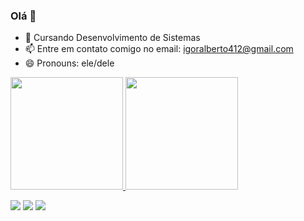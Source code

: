 ### Olá 👋

- 🌱 Cursando Desenvolvimento de Sistemas
- 📫 Entre em contato comigo no email: igoralberto412@gmail.com
- 😄 Pronouns: ele/dele

<div>
  <a href="https://github.com/igoralbertol">
  <img height="180em" src="https://github-readme-stats.vercel.app/api?username=igoralbertol&show_icons=true&theme=dark&include_all_commits=true&count_private=true"/>
  <img height="180em" src="https://github-readme-stats.vercel.app/api/top-langs/?username=igoralbertol&layout=compact&langs_count=7&theme=dark"/>
</div>
  
 
 
 <div> 
   
  <a href="https://instagram.com/iaalds" target="_blank"><img src="https://img.shields.io/badge/-Instagram-%23E4405F?style=for-the-badge&logo=instagram&logoColor=white" target="_blank"></a>
<a href = "mailto:igoralberto412@gmail.com"><img src="https://img.shields.io/badge/-Gmail-%23333?style=for-the-badge&logo=gmail&logoColor=white" target="_blank"></a>
  <a href="https://www.linkedin.com/in/igor-alberto-416808201/" target="_blank"><img src="https://img.shields.io/badge/-LinkedIn-%230077B5?style=for-the-badge&logo=linkedin&logoColor=white" target="_blank"></a> 
   
   
